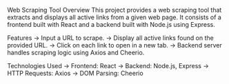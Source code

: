 Web Scraping Tool
Overview
This project provides a web scraping tool that extracts and displays all active links from a given web page. It consists of a frontend built with React and a backend built with Node.js using Express.

Features
-> Input a URL to scrape.
-> Display all active links found on the provided URL.
-> Click on each link to open in a new tab.
-> Backend server handles scraping logic using Axios and Cheerio.

Technologies Used
-> Frontend: React
-> Backend: Node.js, Express
-> HTTP Requests: Axios
-> DOM Parsing: Cheerio
